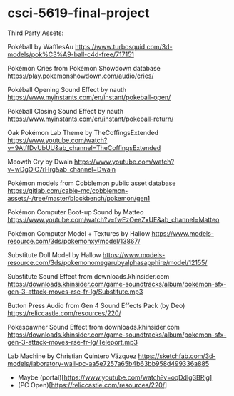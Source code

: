 # csci-5619-final-project
 
Third Party Assets:

Pokéball by WafflesAu
https://www.turbosquid.com/3d-models/pok%C3%A9-ball-c4d-free/717151

Pokémon Cries from Pokémon Showdown database
https://play.pokemonshowdown.com/audio/cries/

Pokéball Opening Sound Effect by nauth
https://www.myinstants.com/en/instant/pokeball-open/

Pokéball Closing Sound Effect by nauth
https://www.myinstants.com/en/instant/pokeball-return/

Oak Pokémon Lab Theme by TheCoffingsExtended
https://www.youtube.com/watch?v=9AtffDvUbUU&ab_channel=TheCoffingsExtended

Meowth Cry by Dwain
https://www.youtube.com/watch?v=wDgOlC7rHrg&ab_channel=Dwain

Pokémon models from Cobblemon public asset database
https://gitlab.com/cable-mc/cobblemon-assets/-/tree/master/blockbench/pokemon/gen1

Pokémon Computer Boot-up Sound by Matteo
https://www.youtube.com/watch?v=fwEzOeeZxUE&ab_channel=Matteo

Pokémon Computer Model + Textures by Hallow
https://www.models-resource.com/3ds/pokemonxy/model/13867/

Substitute Doll Model by Hallow
https://www.models-resource.com/3ds/pokemonomegarubyalphasapphire/model/12155/

Substitute Sound Effect from downloads.khinsider.com
https://downloads.khinsider.com/game-soundtracks/album/pokemon-sfx-gen-3-attack-moves-rse-fr-lg/Substitute.mp3

Button Press Audio from Gen 4 Sound Effects Pack (by Deo)
https://reliccastle.com/resources/220/

Pokespawner Sound Effect from downloads.khinsider.com
https://downloads.khinsider.com/game-soundtracks/album/pokemon-sfx-gen-3-attack-moves-rse-fr-lg/Teleport.mp3

Lab Machine by Christian Quintero Vázquez
https://sketchfab.com/3d-models/laboratory-wall-pc-aa5e7257a65b4b63bb958d499336a885

- Maybe (portal)[https://www.youtube.com/watch?v=oqDdIg3BRlg]
- (PC Open)[https://reliccastle.com/resources/220/]
